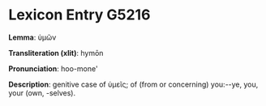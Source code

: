 # Lexicon Entry G5216

**Lemma**: ὑμῶν

**Transliteration (xlit)**: hymōn

**Pronunciation**: hoo-mone'

**Description**:
genitive case of ὑμεῖς; of (from or concerning) you:--ye, you, your (own, -selves).
